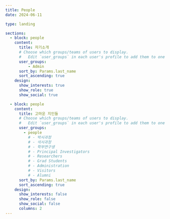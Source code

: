 ```yaml
---
title: People
date: 2024-06-11

type: landing

sections:
  - block: people
    content:
      title: 자기소개
      # Choose which groups/teams of users to display.
      #   Edit `user_groups` in each user's profile to add them to one or more of these groups.
      user_groups:
          - Admin
      sort_by: Params.last_name
      sort_ascending: true
    design:
      show_interests: true
      show_role: true
      show_social: true

  - block: people
    content:
      title: 고마운 지인들
      # Choose which groups/teams of users to display.
      #   Edit `user_groups` in each user's profile to add them to one or more of these groups.
      user_groups:
        - people
          # - 박사과정
          # - 석사과정
          # - 학부연구생
          # - Principal Investigators
          # - Researchers
          # - Grad Students
          # - Administration
          # - Visitors
          # - Alumni
      sort_by: Params.last_name
      sort_ascending: true
    design:
      show_interests: false
      show_role: false
      show_social: false
      columns: 2
---
```

